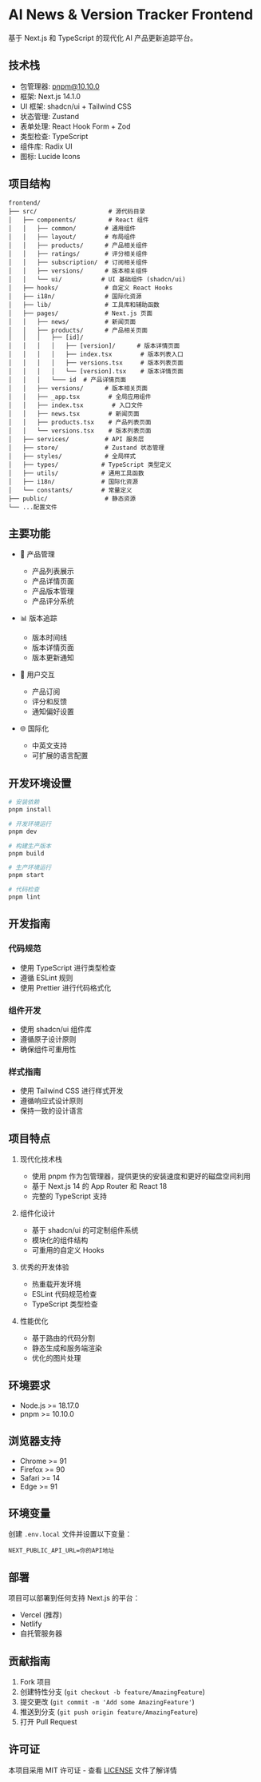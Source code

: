 # AI News & Version Tracker Frontend

基于 Next.js 和 TypeScript 的现代化 AI 产品更新追踪平台。

## 技术栈

- 包管理器: pnpm@10.10.0
- 框架: Next.js 14.1.0
- UI 框架: shadcn/ui + Tailwind CSS
- 状态管理: Zustand
- 表单处理: React Hook Form + Zod
- 类型检查: TypeScript
- 组件库: Radix UI
- 图标: Lucide Icons

## 项目结构

```
frontend/
├── src/                    # 源代码目录
│   ├── components/         # React 组件
│   │   ├── common/        # 通用组件
│   │   ├── layout/        # 布局组件
│   │   ├── products/      # 产品相关组件
│   │   ├── ratings/       # 评分相关组件
│   │   ├── subscription/  # 订阅相关组件
│   │   ├── versions/      # 版本相关组件
│   │   └── ui/           # UI 基础组件 (shadcn/ui)
│   ├── hooks/             # 自定义 React Hooks
│   ├── i18n/              # 国际化资源
│   ├── lib/               # 工具库和辅助函数
│   ├── pages/             # Next.js 页面
│   │   ├── news/          # 新闻页面
│   │   ├── products/      # 产品相关页面 
│   │   │   ├── [id]/ 
│   │   │   │   ├── [version]/      # 版本详情页面
│   │   │   │   ├── index.tsx        # 版本列表入口
│   │   │   │   ├── versions.tsx     # 版本列表页面
│   │   │   │   └── [version].tsx    # 版本详情页面
│   │   │   └─── id  # 产品详情页面
│   │   ├── versions/      # 版本相关页面
│   │   ├── _app.tsx        # 全局应用组件
│   │   ├── index.tsx        # 入口文件
│   │   ├── news.tsx        # 新闻页面
│   │   ├── products.tsx    # 产品列表页面
│   │   └── versions.tsx    # 版本列表页面
│   ├── services/          # API 服务层
│   ├── store/             # Zustand 状态管理
│   ├── styles/            # 全局样式
│   ├── types/            # TypeScript 类型定义
│   ├── utils/            # 通用工具函数
│   ├── i18n/             # 国际化资源
│   └── constants/        # 常量定义
├── public/                # 静态资源
└── ...配置文件
```

## 主要功能

- 🔄 产品管理
  - 产品列表展示
  - 产品详情页面
  - 产品版本管理
  - 产品评分系统

- 📊 版本追踪
  - 版本时间线
  - 版本详情页面
  - 版本更新通知

- 👥 用户交互
  - 产品订阅
  - 评分和反馈
  - 通知偏好设置

- 🌐 国际化
  - 中英文支持
  - 可扩展的语言配置

## 开发环境设置

```bash
# 安装依赖
pnpm install

# 开发环境运行
pnpm dev

# 构建生产版本
pnpm build

# 生产环境运行
pnpm start

# 代码检查
pnpm lint
```

## 开发指南

### 代码规范
- 使用 TypeScript 进行类型检查
- 遵循 ESLint 规则
- 使用 Prettier 进行代码格式化

### 组件开发
- 使用 shadcn/ui 组件库
- 遵循原子设计原则
- 确保组件可重用性

### 样式指南
- 使用 Tailwind CSS 进行样式开发
- 遵循响应式设计原则
- 保持一致的设计语言

## 项目特点

1. 现代化技术栈
   - 使用 pnpm 作为包管理器，提供更快的安装速度和更好的磁盘空间利用
   - 基于 Next.js 14 的 App Router 和 React 18
   - 完整的 TypeScript 支持

2. 组件化设计
   - 基于 shadcn/ui 的可定制组件系统
   - 模块化的组件结构
   - 可重用的自定义 Hooks

3. 优秀的开发体验
   - 热重载开发环境
   - ESLint 代码规范检查
   - TypeScript 类型检查

4. 性能优化
   - 基于路由的代码分割
   - 静态生成和服务端渲染
   - 优化的图片处理

## 环境要求

- Node.js >= 18.17.0
- pnpm >= 10.10.0

## 浏览器支持

- Chrome >= 91
- Firefox >= 90
- Safari >= 14
- Edge >= 91

## 环境变量

创建 `.env.local` 文件并设置以下变量：

```env
NEXT_PUBLIC_API_URL=你的API地址
```

## 部署

项目可以部署到任何支持 Next.js 的平台：

- Vercel (推荐)
- Netlify
- 自托管服务器

## 贡献指南

1. Fork 项目
2. 创建特性分支 (`git checkout -b feature/AmazingFeature`)
3. 提交更改 (`git commit -m 'Add some AmazingFeature'`)
4. 推送到分支 (`git push origin feature/AmazingFeature`)
5. 打开 Pull Request

## 许可证

本项目采用 MIT 许可证 - 查看 [LICENSE](LICENSE) 文件了解详情